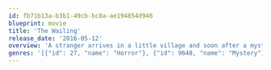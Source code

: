 ```yaml
---
id: fb71b13a-b3b1-49cb-bc8a-ae194854d946
blueprint: movie
title: 'The Wailing'
release_date: '2016-05-12'
overview: 'A stranger arrives in a little village and soon after a mysterious sickness starts spreading. A policeman is drawn into the incident and is forced to solve the mystery in order to save his daughter.'
genres: '[{"id": 27, "name": "Horror"}, {"id": 9648, "name": "Mystery"}]'
---
```

